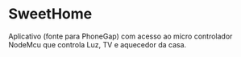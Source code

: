 # SweetHome
Aplicativo (fonte para PhoneGap) com acesso ao micro controlador NodeMcu que controla Luz, TV e aquecedor da casa.
